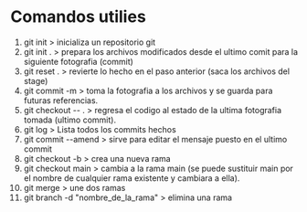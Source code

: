 # Comandos utilies

1. git init > inicializa un repositorio git
2. git init . > prepara los archivos modificados desde el ultimo comit para la siguiente fotografia (commit)
3. git reset . > revierte lo hecho en el paso anterior (saca los archivos del stage)
4. git commit -m > toma la fotografia a los archivos y se guarda para futuras referencias.
5. git checkout -- . > regresa el codigo al estado de la ultima fotografia tomada (ultimo commit).
6. git log > Lista todos los commits hechos
7. git commit --amend > sirve para editar el mensaje puesto en el ultimo commit
8. git checkout -b > crea una nueva rama
9. git checkout main > cambia a la rama main (se puede sustituir main por el nombre de cualquier rama existente y cambiara a ella).
10. git merge > une dos ramas
11. git branch -d "nombre_de_la_rama" > elimina una rama
